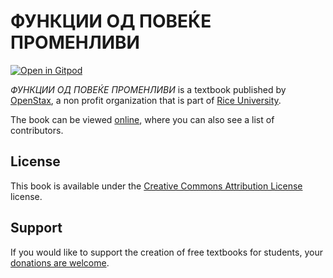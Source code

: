 # ФУНКЦИИ ОД ПОВЕЌЕ ПРОМЕНЛИВИ

[![Open in Gitpod](https://gitpod.io/button/open-in-gitpod.svg)](https://gitpod.io/from-referrer/)

_ФУНКЦИИ ОД ПОВЕЌЕ ПРОМЕНЛИВИ_ is a textbook published by [OpenStax](https://openstax.org/), a non profit organization that is part of [Rice University](https://www.rice.edu/).

The book can be viewed [online](https://github.com/cnx-user-books/cnxbook-funktsii-od-povekje-promenlivi/releases/latest), where you can also see a list of contributors.

## License
This book is available under the [Creative Commons Attribution License](./LICENSE) license.

## Support
If you would like to support the creation of free textbooks for students, your [donations are welcome](https://riceconnect.rice.edu/donation/support-openstax-banner).
